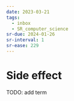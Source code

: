 ```yaml
---
date: 2023-03-21
tags:
  - inbox
  - SR_computer_science
sr-due: 2024-01-26
sr-interval: 1
sr-ease: 229
---
```


# Side effect

TODO: add term
